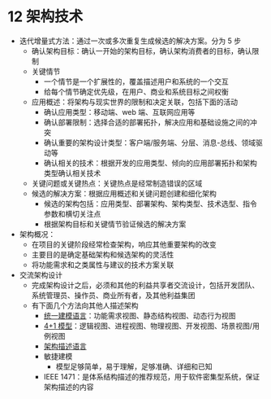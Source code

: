 # 12 架构技术

- 迭代增量式方法：通过一次或多次重复生成候选的解决方案。分为 5 步
  - 确认架构目标：确认一开始的架构目标，确认架构消费者的目标，确认限制
  - 关键情节
    - 一个情节是一个扩展性的，覆盖描述用户和系统的一个交互
    - 给每个情节确定优先级，在用户、商业和系统目标之间权衡
  - 应用概述：将架构与现实世界的限制和决定关联，包括下面的活动
    - 确认应用类型：移动端、web 端、互联网应用等
    - 确认部署限制：选择合适的部署拓扑，解决应用和基础设施之间的冲突
    - 确认重要的架构设计类型：客户端/服务端、分层、消息-总线、领域驱动等
    - 确认相关的技术：根据开发的应用类型、倾向的应用部署拓扑和架构类型确认相关技术
  - 关键问题或关键热点：关键热点是经常制造错误的区域
  - 候选的解决方案：根据应用概述和关键问题创建和细化架构
    - 候选的架构包括：应用类型、部署架构、架构类型、技术选型、指令参数和横切关注点
    - 根据架构目标和关键情节验证候选的解决方案
- 架构概况：
  - 在项目的关键阶段经常检查架构，响应其他重要架构的改变
  - 主要目的是确定基础架构和候选架构的灵活性
  - 将功能需求和之类属性与建议的技术方案关联
- 交流架构设计
  - 完成架构设计之后，必须和其他的利益共享者交流设计，包括开发团队、系统管理员、操作员、商业所有者，及其他利益集团
  - 有下面几个方法向其他人描述架构
    - [统一建模语言](统一建模语言)：功能需求视图、静态结构视图、动态行为视图
    - [4+1 模型](#架构视图模型)：逻辑视图、进程视图、物理视图、开发视图、场景视图/用例视图
    - [架构描述语言](#架构描述语言)
    - 敏捷建模
      - 模型足够简单，易于理解，足够准确、详细和已知
    - IEEE 1471：是体系结构描述的推荐规范，用于软件密集型系统，保证架构描述的内容
